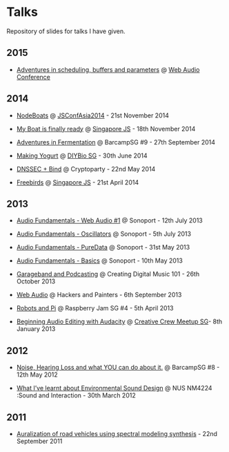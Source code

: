 Talks
=====

Repository of slides for talks I have given.

## 2015

- [Adventures in scheduling, buffers and parameters](http://notthetup.github.io/talks/wac-paper) @ [Web Audio Conference](http://wac.ircam.fr/index.html)

## 2014

- [NodeBoats](http://notthetup.github.io/talks/nodeboats) @ [JSConfAsia2014](http://2014.jsconf.asia/) - 21st November 2014

- [My Boat is finally ready](https://docs.google.com/presentation/d/1QNzSfFS47NVbFpT1kZ-bSeAtsteGsocY_CUrqBRLNjw/edit?usp=sharing) @ [Singapore JS](http://www.meetup.com/Singapore-JS/) - 18th November 2014

- [Adventures in Fermentation](https://docs.google.com/presentation/d/1gRhL7TO00Fa94GTzKoip3zsf41qCkJilJB443lR1ePE/edit?usp=sharing) @ BarcampSG #9 - 27th September 2014

- [Making Yogurt](https://docs.google.com/presentation/d/18N-y5tuf4oAdwdEiqi2vyvV-oj5lw2IQMnIRnQIm49c/edit?usp=sharing) @ [DIYBio SG](https://www.facebook.com/events/648926131866060/) - 30th June 2014

- [DNSSEC + Bind](https://docs.google.com/presentation/d/1dGTMDWPtYUuXJNIucYscm_pTQdWJEhwB4AwHlR9-lH0/edit?usp=sharing) @ Cryptoparty - 22nd May 2014

- [Freebirds](http://notthetup.github.io/talks/freebirds) @ [Singapore JS](http://www.meetup.com/Singapore-JS/) - 21st April 2014

## 2013

- [Audio Fundamentals - Web Audio #1](https://docs.google.com/presentation/d/1OzHH1BlMIC--P0oBNH26ZJIiJ9oWhhfBM3KokQKE0nM/edit?usp=sharing) @ Sonoport - 12th July 2013

- [Audio Fundamentals - Oscillators](https://docs.google.com/presentation/d/1tE9TvaF6ZWy9ObZmJFCky2O00P42Q9gzjG2ElHm6oSc/edit?usp=sharing) @ Sonoport - 5th July 2013

- [Audio Fundamentals - PureData](https://docs.google.com/presentation/d/1zBSWilBwPH2O4ygogdKcoEIucsm3Hr83iyseJKETE2U/edit?usp=sharing) @ Sonoport - 31st May 2013

- [Audio Fundamentals - Basics](https://docs.google.com/presentation/d/14JkgPtgwjqX1zpPA87G6DlqBcF_aqKf6q2yE8kZ-c50/edit?usp=sharing) @ Sonoport - 10th May 2013

- [Garageband and Podcasting](https://docs.google.com/presentation/d/1aCVj7A68rQQVa06GPj3q9qmhhId9QpyUwmL0zoia1Nk/edit?usp=sharing) @ Creating Digital Music 101 - 26th October 2013

- [Web Audio](http://notthetup.github.io/talks/webaudio) @ Hackers and Painters - 6th September 2013

- [Robots and Pi](https://docs.google.com/presentation/d/1RN0vtOYl6SC5uMVyOuXIdG2wN84-H0FSWVK7SINhddM/edit?usp=sharing) @ Raspberry Jam SG #4 - 5th April 2013

- [Beginning Audio Editing with Audacity](https://docs.google.com/presentation/d/16RXTMfcRZ4h4UJSkV5O-S9uewW-P3rOgyjgzaEzdeLw/edit?usp=sharing) @ [Creative Crew Meetup SG](https://www.facebook.com/groups/creativecrewsg/)- 8th January 2013

## 2012

- [Noise, Hearing Loss and what YOU can do about it.](https://speakerdeck.com/notthetup/noise-hearing-loss-and-what-you-can-do-about-it) @ BarcampSG #8 - 12th May 2012

- [What I’ve learnt about Environmental Sound Design](https://speakerdeck.com/notthetup/what-ive-learnt-about-environmental-sound-design) @ NUS NM4224 :Sound and Interaction - 30th March 2012

## 2011

- [Auralization of road vehicles using spectral modeling synthesis](https://speakerdeck.com/notthetup/auralization-of-road-vehicles-using-spectral-modeling-synthesis) - 22nd September 2011
